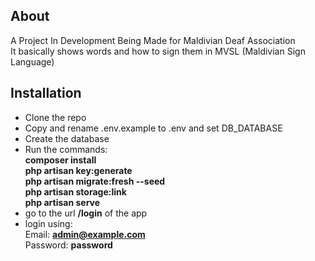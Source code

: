 ## About
A Project In Development Being Made for Maldivian Deaf Association\
It basically shows words and how to sign them in MVSL (Maldivian Sign Language)

## Installation

- Clone the repo
- Copy and rename .env.example to .env and set DB_DATABASE
- Create the database
- Run the commands:\
**composer install**\
**php artisan key:generate**\
**php artisan migrate:fresh --seed**\
**php artisan storage:link**\
**php artisan serve**
- go to the url **/login** of the app
- login using:\
Email: **admin@example.com**\
Password: **password**
